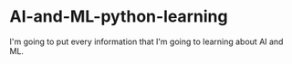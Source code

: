 # AI-and-ML-python-learning
I'm going to put every information that I'm going to learning about AI and ML.
